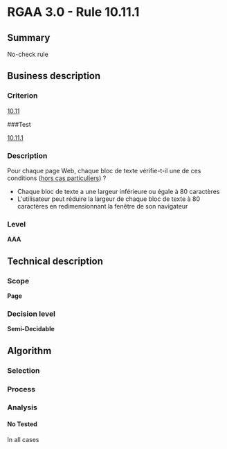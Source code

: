 # RGAA 3.0 -  Rule 10.11.1

## Summary

No-check rule

## Business description

### Criterion

[10.11](http://disic.github.io/rgaa_referentiel_en/RGAA3.0_Criteria_English_version_v1.html#crit-10-11)

###Test

[10.11.1](http://disic.github.io/rgaa_referentiel_en/RGAA3.0_Criteria_English_version_v1.html#test-10-11-1)

### Description

Pour chaque page Web, chaque bloc de texte v&eacute;rifie-t-il une de ces conditions (<a href="http://references.modernisation.gouv.fr/referentiel-technique-0#cpCrit10-11" title="Cas particuliers pour le crit&egrave;re 10.11">hors cas particuliers</a>) ? 
 
 *  Chaque bloc de texte a une largeur inf&eacute;rieure ou &eacute;gale &agrave; 80 caract&egrave;res 
 *  L'utilisateur peut r&eacute;duire la largeur de chaque bloc de texte &agrave; 80 caract&egrave;res en redimensionnant la fen&ecirc;tre de son navigateur 


### Level

**AAA**

## Technical description

### Scope

**Page**

### Decision level

**Semi-Decidable**

## Algorithm

### Selection

### Process

### Analysis

#### No Tested 

In all cases
